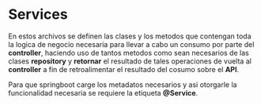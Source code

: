 # Services

En estos archivos se definen las clases y los metodos que contengan toda la logica de negocio necesaria para llevar a cabo un consumo por parte del **controller**, haciendo uso de tantos metodos como sean necesarios de las clases **repository** y **retornar** el resultado de tales operaciones de vuelta al **controller** a fin de retroalimentar el resultado del cosumo sobre el **API**.  

Para que springboot carge los metadatos necesarios y asi otorgarle la funcionalidad necesaria se requiere la etiqueta **@Service**.  
